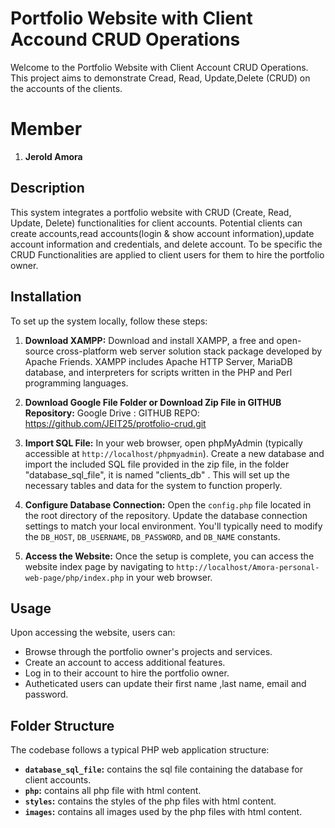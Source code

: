 # Portfolio Website with Client Accound CRUD Operations

Welcome to the Portfolio Website with Client Account CRUD Operations. This project aims to demonstrate Cread, Read, Update,Delete (CRUD) on the accounts of the clients.

# Member
1. **Jerold Amora**

## Description

This system integrates a portfolio website with CRUD (Create, Read, Update, Delete) functionalities for client accounts. Potential clients can create accounts,read accounts(login & show account information),update account information and credentials, and delete account. To be specific the CRUD Functionalities are applied to client users for them to hire the portfolio owner.

## Installation

To set up the system locally, follow these steps:

1. **Download XAMPP:** 
   Download and install XAMPP, a free and open-source cross-platform web server solution stack package developed by Apache Friends. XAMPP includes Apache HTTP Server, MariaDB database, and interpreters for scripts written in the PHP and Perl programming languages.

2. **Download Google File Folder or Download Zip File in GITHUB Repository:**
   Google Drive : 
   GITHUB REPO: https://github.com/JEIT25/protfolio-crud.git

3. **Import SQL File:**
In your web browser, open phpMyAdmin (typically accessible at `http://localhost/phpmyadmin`). Create a new database and import the included SQL file provided in the zip file, in the folder "database_sql_file", it is named "clients_db" . This will set up the necessary tables and data for the system to function properly.

4. **Configure Database Connection:**
Open the `config.php` file located in the root directory of the repository. Update the database connection settings to match your local environment. You'll typically need to modify the `DB_HOST`, `DB_USERNAME`, `DB_PASSWORD`, and `DB_NAME` constants.

5. **Access the Website:**
Once the setup is complete, you can access the website index page by navigating to `http://localhost/Amora-personal-web-page/php/index.php` in your web browser.

## Usage

Upon accessing the website, users can:

- Browse through the portfolio owner's projects and services.
- Create an account to access additional features.
- Log in to their account to hire the portfolio owner.
- Autheticated users can update their first name ,last name, email and password.

## Folder Structure

The codebase follows a typical PHP web application structure:

- **`database_sql_file`:** contains the sql file containing the database for client accounts.
- **`php`:** contains all php file with html content.
- **`styles`:** contains the styles of the php files with html content.
- **`images`:** contains all images used by the php files with html content.

